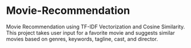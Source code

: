# Movie-Recommendation
 Movie Recommendation using TF-IDF Vectorization and Cosine Similarity. This project takes user input for a favorite movie and suggests similar movies based on genres, keywords, tagline, cast, and director. 
